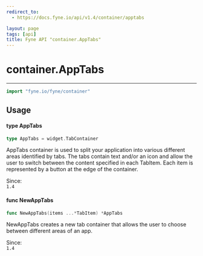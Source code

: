 ```yaml
---
redirect_to:
  - https://docs.fyne.io/api/v1.4/container/apptabs

layout: page
tags: [api]
title: Fyne API "container.AppTabs"
---
```



# container.AppTabs
---
```go
import "fyne.io/fyne/container"
```

## Usage

#### type AppTabs

```go
type AppTabs = widget.TabContainer
```

AppTabs container is used to split your application into various different areas identified by tabs. The tabs contain text and/or an icon and allow the user to switch between the content specified in each TabItem. Each item is represented by a button at the edge of the container.


<div class="since">Since: <code>
1.4</code></div>

#### func  NewAppTabs

```go
func NewAppTabs(items ...*TabItem) *AppTabs
```
NewAppTabs creates a new tab container that allows the user to choose between different areas of an app.


<div class="since">Since: <code>
1.4</code></div>
